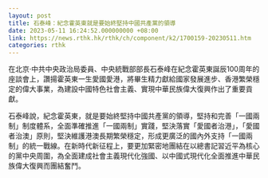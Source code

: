 ```yaml
---
layout: post
title: 石泰峰：紀念霍英東就是要始終堅持中國共產黨的領導
date: 2023-05-11 16:24:52.000000000 +08:00
link: https://news.rthk.hk/rthk/ch/component/k2/1700159-20230511.htm
categories: rthk
---
```


在北京‧中共中央政治局委員、中央統戰部部長石泰峰在紀念霍英東誕辰100周年的座談會上，讚揚霍英東一生愛國愛港，將畢生精力獻給國家發展進步、香港繁榮穩定的偉大事業，為建設中國特色社會主義、實現中華民族偉大復興作出了重要貢獻。

石泰峰說，紀念霍英東，就是要始終堅持中國共產黨的領導，堅持和完善「一國兩制」制度體系，全面準確推進「一國兩制」實踐，堅決落實「愛國者治港」，「愛國者治澳」原則，堅決維護港澳長期繁榮穩定，形成更廣泛的國內外支持「一國兩制」的統一戰線。在新時代新征程上，要更加緊密地團結在以總書記習近平為核心的黨中央周圍，為全面建成社會主義現代化強國、以中國式現代化全面推進中華民族偉大復興而團結奮鬥。
